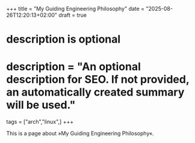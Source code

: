 +++
title = "My Guiding Engineering Philosophy"
date = "2025-08-26T12:20:13+02:00"
draft = true
#
# description is optional
#
# description = "An optional description for SEO. If not provided, an automatically created summary will be used."

tags = ["arch","linux",]
+++

This is a page about »My Guiding Engineering Philosophy«.
